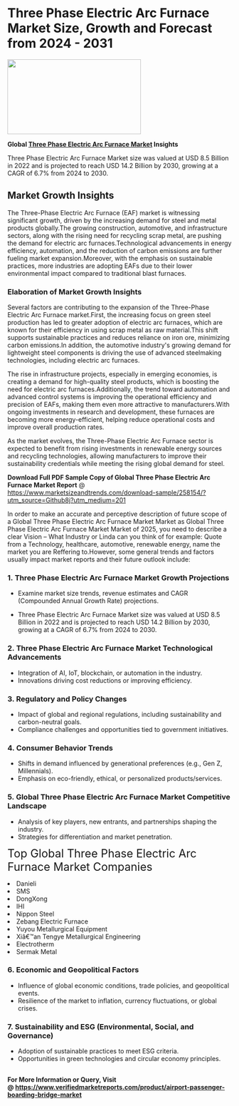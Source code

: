 <H1>Three Phase Electric Arc Furnace Market Size, Growth and Forecast from 2024 - 2031</H1><img class="aligncenter size-medium wp-image-584254" src="https://thirdeyenews.in/wp-content/uploads/2024/09/Global-Market-Research-300x168.jpeg" alt="" width="300" height="168" /><p><strong>Global&nbsp;<a href="https://www.marketsizeandtrends.com/download-sample/258154/?utm_source=Github8j?utm_medium=201">Three Phase Electric Arc Furnace Market</a> Insights</strong></p><p>Three Phase Electric Arc Furnace Market size was valued at USD 8.5 Billion in 2022 and is projected to reach USD 14.2 Billion by 2030, growing at a CAGR of 6.7% from 2024 to 2030.</p><p><h2>Market Growth Insights</h2> <p>The Three-Phase Electric Arc Furnace (EAF) market is witnessing significant growth, driven by the increasing demand for steel and metal products globally.The growing construction, automotive, and infrastructure sectors, along with the rising need for recycling scrap metal, are pushing the demand for electric arc furnaces.Technological advancements in energy efficiency, automation, and the reduction of carbon emissions are further fueling market expansion.Moreover, with the emphasis on sustainable practices, more industries are adopting EAFs due to their lower environmental impact compared to traditional blast furnaces.</p> <h3>Elaboration of Market Growth Insights</h3> <p>Several factors are contributing to the expansion of the Three-Phase Electric Arc Furnace market.First, the increasing focus on green steel production has led to greater adoption of electric arc furnaces, which are known for their efficiency in using scrap metal as raw material.This shift supports sustainable practices and reduces reliance on iron ore, minimizing carbon emissions.In addition, the automotive industry's growing demand for lightweight steel components is driving the use of advanced steelmaking technologies, including electric arc furnaces.</p> <p>The rise in infrastructure projects, especially in emerging economies, is creating a demand for high-quality steel products, which is boosting the need for electric arc furnaces.Additionally, the trend toward automation and advanced control systems is improving the operational efficiency and precision of EAFs, making them even more attractive to manufacturers.With ongoing investments in research and development, these furnaces are becoming more energy-efficient, helping reduce operational costs and improve overall production rates.</p> <p>As the market evolves, the Three-Phase Electric Arc Furnace sector is expected to benefit from rising investments in renewable energy sources and recycling technologies, allowing manufacturers to improve their sustainability credentials while meeting the rising global demand for steel.</p> <p><span class=""><strong>Download Full PDF Sample Copy of Global Three Phase Electric Arc Furnace Market Report</strong> @ <a href="https://www.marketsizeandtrends.com/download-sample/258154/?utm_source=Github8j?utm_medium=201" target="_blank">https://www.marketsizeandtrends.com/download-sample/258154/?utm_source=Github8j?utm_medium=201</a></span></p><p>In order to make an accurate and perceptive description of future scope of a Global&nbsp;Three Phase Electric Arc Furnace Market Market as Global&nbsp;Three Phase Electric Arc Furnace Market Market of 2025, you need to describe a clear Vision &ndash; What Industry or Linda can you think of for example: Quote from a Technology, healthcare, automotive, renewable energy, name the market you are Reffering to.However, some general trends and factors usually impact market reports and their future outlook include:</p><h3>1.&nbsp;<strong>Three Phase Electric Arc Furnace Market Growth Projections</strong></h3><ul><li>Examine market size trends, revenue estimates and CAGR (Compounded Annual Growth Rate) projections.</li><li><p>Three Phase Electric Arc Furnace Market size was valued at USD 8.5 Billion in 2022 and is projected to reach USD 14.2 Billion by 2030, growing at a CAGR of 6.7% from 2024 to 2030.</p></li></ul><h3>2.&nbsp;<strong>Three Phase Electric Arc Furnace Market Technological Advancements</strong></h3><ul><li>Integration of AI, IoT, blockchain, or automation in the industry.</li><li>Innovations driving cost reductions or improving efficiency.</li></ul><h3>3.&nbsp;<strong>Regulatory and Policy Changes</strong></h3><ul><li>Impact of global and regional regulations, including sustainability and carbon-neutral goals.</li><li>Compliance challenges and opportunities tied to government initiatives.</li></ul><h3>4.&nbsp;<strong>Consumer Behavior Trends</strong></h3><ul><li>Shifts in demand influenced by generational preferences (e.g., Gen Z, Millennials).</li><li>Emphasis on eco-friendly, ethical, or personalized products/services.</li></ul><h3>5.&nbsp;<strong>Global Three Phase Electric Arc Furnace Market Competitive Landscape</strong></h3><ul><li>Analysis of key players, new entrants, and partnerships shaping the industry.</li><li>Strategies for differentiation and market penetration.</li></ul><p data-pm-slice="1 1 []"><span style="color: inherit; font-family: inherit; font-size: 25px;">Top Global Three Phase Electric Arc Furnace Market Companies</span></p><div class="" data-test-id=""><p><li>Danieli</li><li> SMS</li><li> DongXong</li><li> IHI</li><li> Nippon Steel</li><li> Zebang Electric Furnace</li><li> Yuyou Metallurgical Equipment</li><li> Xiâ€™an Tengye Metallurgical Engineering</li><li> Electrotherm</li><li> Sermak Metal</li></p></div><h3>6.&nbsp;<strong>Economic and Geopolitical Factors</strong></h3><ul><li>Influence of global economic conditions, trade policies, and geopolitical events.</li><li>Resilience of the market to inflation, currency fluctuations, or global crises.</li></ul><h3>7.&nbsp;<strong>Sustainability and ESG (Environmental, Social, and Governance)</strong></h3><ul><li>Adoption of sustainable practices to meet ESG criteria.</li><li>Opportunities in green technologies and circular economy principles.</li></ul><h2><strong style="font-size: 14px;">For More Information or Query, Visit @&nbsp;</strong><a style="background-color: #ffffff; font-size: 14px;" href="https://www.marketsizeandtrends.com/report/three-phase-electric-arc-furnace-market/" target="_blank">https://www.verifiedmarketreports.com/product/airport-passenger-boarding-bridge-market</a></h2>